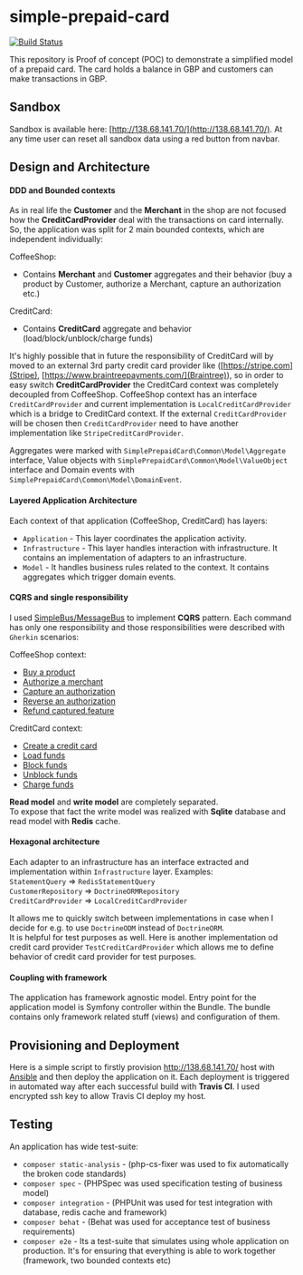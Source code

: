 # simple-prepaid-card
[![Build Status](https://travis-ci.org/lzakrzewski/simple-prepaid-card.svg?branch=master)](https://travis-ci.org/lzakrzewski/simple-prepaid-card)

This repository is Proof of concept (POC) to demonstrate a simplified model of a prepaid card. The card holds a balance in GBP and customers can make transactions in GBP.

## Sandbox
Sandbox is available here: [http://138.68.141.70/](http://138.68.141.70/). At any time user can reset all sandbox data using a red button from navbar.

## Design and Architecture

#### DDD and Bounded contexts
As in real life the **Customer** and the **Merchant** in the shop are not focused how the **CreditCardProvider** deal with the transactions on card internally.
So, the application was split for 2 main bounded contexts, which are independent individually:

CoffeeShop:
 - Contains **Merchant** and **Customer** aggregates and their behavior (buy a product by Customer, authorize a Merchant, capture an authorization etc.)
 
CreditCard:
 - Contains **CreditCard** aggregate and behavior (load/block/unblock/charge funds)
 
It's highly possible that in future the responsibility of CreditCard will by moved to an external 3rd party credit card provider like ([https://stripe.com](Stripe), [https://www.braintreepayments.com/](Braintree)), so in order to easy switch **CreditCardProvider**  the CreditCard context was completely decoupled from CoffeeShop.
CoffeeShop context has an interface `CreditCardProvider` and current implementation is `LocalCreditCardProvider` which is a bridge to CreditCard context. If the external `CreditCardProvider` will be chosen then `CreditCardProvider` need to have another implementation like `StripeCreditCardProvider`.

Aggregates were marked with `SimplePrepaidCard\Common\Model\Aggregate` interface, Value objects with `SimplePrepaidCard\Common\Model\ValueObject` interface and Domain events with `SimplePrepaidCard\Common\Model\DomainEvent`.

#### Layered Application Architecture
Each context of that application (CoffeeShop, CreditCard) has layers:
- `Application` - This layer coordinates the application activity.
- `Infrastructure` - This layer handles interaction with infrastructure. It contains an implementation of adapters to an infrastructure.
- `Model` - It handles business rules related to the context. It contains aggregates which trigger domain events.

#### CQRS and single responsibility
I used [SimpleBus/MessageBus](http://simplebus.github.io/MessageBus/) to implement **CQRS** pattern. 
Each command has only one responsibility and those responsibilities were described with `Gherkin` scenarios:

CoffeeShop context:
- [Buy a product](features/1_buy_a_product.feature)
- [Authorize a merchant](features/2_authorize_a_merchant.feature)
- [Capture an authorization](features/3_capture_an_authorization.feature)
- [Reverse an authorization](features/4_reverse_an_authorization.feature)
- [Refund captured.feature](features/5_refund_captured.feature)

CreditCard context:
- [Create a credit card](features/1_create_a_credit_card.feature)
- [Load funds](features/2_load_funds.feature)
- [Block funds](features/3_block_funds.feature)
- [Unblock funds](features/4_unblock_funds.feature)
- [Charge funds](features/5_unblock_funds.feature)
 
**Read model** and **write model** are completely separated.  
To expose that fact the write model was realized with **Sqlite** database and read model with **Redis** cache.

#### Hexagonal architecture
Each adapter to an infrastructure has an interface extracted and implementation within `Infrastructure` layer. 
Examples:   
`StatementQuery` => `RedisStatementQuery`  
`CustomerRepository` => `DoctrineORMRepository`  
`CreditCardProvider` => `LocalCreditCardProvider`   

It allows me to quickly switch between implementations in case when I decide for e.g. to use `DoctrineODM` instead of `DoctrineORM`.   
It is helpful for test purposes as well. Here is another implementation od credit card provider `TestCreditCardProvider` which allows me to define behavior of credit card provider for test purposes.

#### Coupling with framework
The application has framework agnostic model. Entry point for the application model is Symfony controller within the Bundle. The bundle contains only framework related stuff (views) and configuration of them.

## Provisioning and Deployment
Here is a simple script to firstly provision http://138.68.141.70/ host with [Ansible](https://www.ansible.com/) and then deploy the application on it.
Each deployment is triggered in automated way after each successful build with **Travis CI**. I used encrypted ssh key to allow Travis CI deploy my host.

## Testing
An application has wide test-suite:
- `composer static-analysis` - (php-cs-fixer was used to fix automatically the broken code standards)
- `composer spec` - (PHPSpec was used specification testing of business model)
- `composer integration` - (PHPUnit was used for test integration with database, redis cache and framework)
- `composer behat` - (Behat was used for acceptance test of business requirements)
- `composer e2e` - Its a test-suite that simulates using whole application on production. It's for ensuring that everything is able to work together (framework, two bounded contexts etc)






